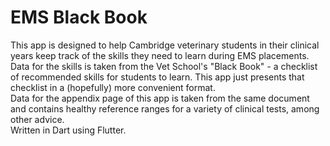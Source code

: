 # EMS Black Book

This app is designed to help Cambridge veterinary students in their clinical years keep track of the skills they need to learn during EMS placements.\
Data for the skills is taken from the Vet School's "Black Book" - a checklist of recommended skills for students to learn. This app just presents that checklist in a (hopefully) more convenient format.\
Data for the appendix page of this app is taken from the same document and contains healthy reference ranges for a variety of clinical tests, among other advice.\
Written in Dart using Flutter.
